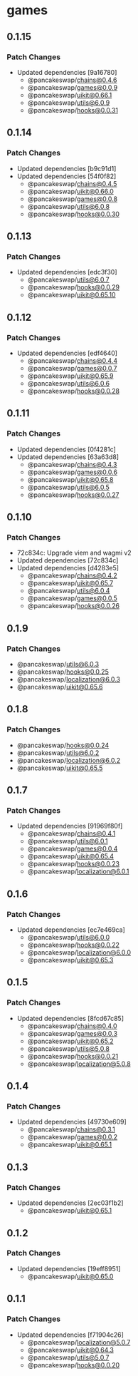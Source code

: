 # games

## 0.1.15

### Patch Changes

- Updated dependencies [9a16780]
  - @pancakeswap/chains@0.4.6
  - @pancakeswap/games@0.0.9
  - @pancakeswap/uikit@0.66.1
  - @pancakeswap/utils@6.0.9
  - @pancakeswap/hooks@0.0.31

## 0.1.14

### Patch Changes

- Updated dependencies [b9c91d1]
- Updated dependencies [54f0f82]
  - @pancakeswap/chains@0.4.5
  - @pancakeswap/uikit@0.66.0
  - @pancakeswap/games@0.0.8
  - @pancakeswap/utils@6.0.8
  - @pancakeswap/hooks@0.0.30

## 0.1.13

### Patch Changes

- Updated dependencies [edc3f30]
  - @pancakeswap/utils@6.0.7
  - @pancakeswap/hooks@0.0.29
  - @pancakeswap/uikit@0.65.10

## 0.1.12

### Patch Changes

- Updated dependencies [edf4640]
  - @pancakeswap/chains@0.4.4
  - @pancakeswap/games@0.0.7
  - @pancakeswap/uikit@0.65.9
  - @pancakeswap/utils@6.0.6
  - @pancakeswap/hooks@0.0.28

## 0.1.11

### Patch Changes

- Updated dependencies [0f4281c]
- Updated dependencies [63a63d8]
  - @pancakeswap/chains@0.4.3
  - @pancakeswap/games@0.0.6
  - @pancakeswap/uikit@0.65.8
  - @pancakeswap/utils@6.0.5
  - @pancakeswap/hooks@0.0.27

## 0.1.10

### Patch Changes

- 72c834c: Upgrade viem and wagmi v2
- Updated dependencies [72c834c]
- Updated dependencies [d4283e5]
  - @pancakeswap/chains@0.4.2
  - @pancakeswap/uikit@0.65.7
  - @pancakeswap/utils@6.0.4
  - @pancakeswap/games@0.0.5
  - @pancakeswap/hooks@0.0.26

## 0.1.9

### Patch Changes

- @pancakeswap/utils@6.0.3
- @pancakeswap/hooks@0.0.25
- @pancakeswap/localization@6.0.3
- @pancakeswap/uikit@0.65.6

## 0.1.8

### Patch Changes

- @pancakeswap/hooks@0.0.24
- @pancakeswap/utils@6.0.2
- @pancakeswap/localization@6.0.2
- @pancakeswap/uikit@0.65.5

## 0.1.7

### Patch Changes

- Updated dependencies [91969f80f]
  - @pancakeswap/chains@0.4.1
  - @pancakeswap/utils@6.0.1
  - @pancakeswap/games@0.0.4
  - @pancakeswap/uikit@0.65.4
  - @pancakeswap/hooks@0.0.23
  - @pancakeswap/localization@6.0.1

## 0.1.6

### Patch Changes

- Updated dependencies [ec7e469ca]
  - @pancakeswap/utils@6.0.0
  - @pancakeswap/hooks@0.0.22
  - @pancakeswap/localization@6.0.0
  - @pancakeswap/uikit@0.65.3

## 0.1.5

### Patch Changes

- Updated dependencies [8fcd67c85]
  - @pancakeswap/chains@0.4.0
  - @pancakeswap/games@0.0.3
  - @pancakeswap/uikit@0.65.2
  - @pancakeswap/utils@5.0.8
  - @pancakeswap/hooks@0.0.21
  - @pancakeswap/localization@5.0.8

## 0.1.4

### Patch Changes

- Updated dependencies [49730e609]
  - @pancakeswap/chains@0.3.1
  - @pancakeswap/games@0.0.2
  - @pancakeswap/uikit@0.65.1

## 0.1.3

### Patch Changes

- Updated dependencies [2ec03f1b2]
  - @pancakeswap/uikit@0.65.1

## 0.1.2

### Patch Changes

- Updated dependencies [19eff8951]
  - @pancakeswap/uikit@0.65.0

## 0.1.1

### Patch Changes

- Updated dependencies [f71904c26]
  - @pancakeswap/localization@5.0.7
  - @pancakeswap/uikit@0.64.3
  - @pancakeswap/utils@5.0.7
  - @pancakeswap/hooks@0.0.20
